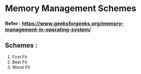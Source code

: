 # Memory Management Schemes

### Refer : https://www.geeksforgeeks.org/memory-management-in-operating-system/

## Schemes :
1. First Fit
2. Best Fit
3. Worst Fit